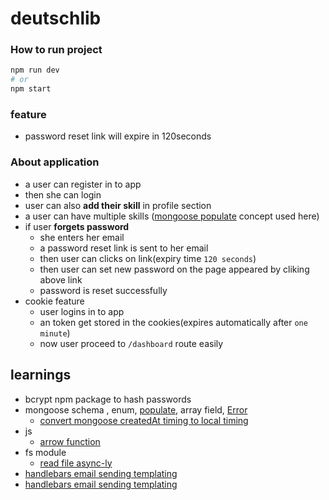 # deutschlib

### How to run project
```bash
npm run dev
# or 
npm start
```

### feature
- password reset link will expire in 120seconds


### About application
- a user can register in to app
- then she can login 
- user can also __add their skill__ in profile section
- a user can have multiple skills ([mongoose populate](https://mongoosejs.com/docs/populate.html#populate) concept used here)
- if user __forgets password__
  - she enters her email
  - a password reset link is sent to her email
  - then user can clicks on link(expiry time `120 seconds`)
  - then user can set new password on the page appeared by cliking above link
  - password is reset successfully
- cookie feature
  - user logins in to app
  - an token get stored in the cookies(expires automatically after `one minute`)
  - now user proceed to `/dashboard` route easily

## learnings 
- bcrypt npm package to hash passwords 
- mongoose schema , enum, [populate](https://mongoosejs.com/docs/populate.html#populate), array field, [Error](https://mongoosejs.com/docs/api/error.html#error_Error)
  - [convert mongoose createdAt timing to local timing](https://www.codegrepper.com/code-examples/javascript/createdAt+to+normal+date+)
- js 
  - [arrow function](https://developer.mozilla.org/en-US/docs/Web/JavaScript/Reference/Functions/Arrow_functions#comparing_traditional_functions_to_arrow_functions)
- fs module
  - [read file async-ly](https://nodejs.org/api/fs.html#fspromisesreadfilepath-options)
- [handlebars email sending templating](https://github.com/handlebars-lang/handlebars.js#usage)
- [handlebars email sending templating](https://stackoverflow.com/questions/39489229/pass-variable-to-html-template-in-nodemailer)
